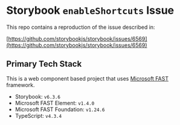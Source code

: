# Storybook `enableShortcuts` Issue

This repo contains a reproduction of the issue described in:

[https://github.com/storybookjs/storybook/issues/6569](https://github.com/storybookjs/storybook/issues/6569)

## Primary Tech Stack

This is a web component based project that uses [Microsoft FAST](https://www.fast.design/) framework.

- Storybook: `v6.3.6`
- Microsoft FAST Element: `v1.4.0`
- Microsoft FAST Foundation: `v1.24.6`
- TypeScript: `v4.3.4`
